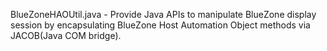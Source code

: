 BlueZoneHAOUtil.java - Provide Java APIs to manipulate BlueZone display session by encapsulating BlueZone Host Automation Object methods via JACOB(Java COM bridge).
